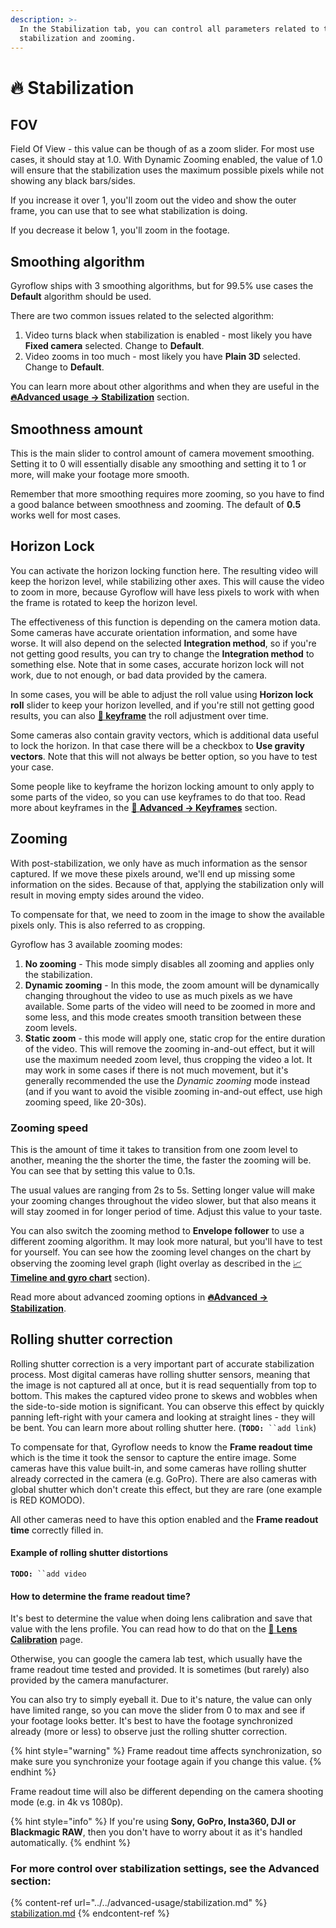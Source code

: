 ```yaml
---
description: >-
  In the Stabilization tab, you can control all parameters related to the
  stabilization and zooming.
---
```


# 🔥 Stabilization

## FOV

Field Of View - this value can be though of as a zoom slider. For most use cases, it should stay at 1.0. With Dynamic Zooming enabled, the value of 1.0 will ensure that the stabilization uses the maximum possible pixels while not showing any black bars/sides.

If you increase it over 1, you'll zoom out the video and show the outer frame, you can use that to see what stabilization is doing.

If you decrease it below 1, you'll zoom in the footage.

## Smoothing algorithm

Gyroflow ships with 3 smoothing algorithms, but for 99.5% use cases the **Default** algorithm should be used.&#x20;

There are two common issues related to the selected algorithm:

1. Video turns black when stabilization is enabled - most likely you have **Fixed camera** selected. Change to **Default**.
2. Video zooms in too much - most likely you have **Plain 3D** selected. Change to **Default**.

You can learn more about other algorithms and when they are useful in the [**🔥Advanced usage -> Stabilization**](../../advanced-usage/stabilization.md) section.

## Smoothness amount

This is the main slider to control amount of camera movement smoothing. Setting it to 0 will essentially disable any smoothing and setting it to 1 or more, will make your footage more smooth.

Remember that more smoothing requires more zooming, so you have to find a good balance between smoothness and zooming. The default of **0.5** works well for most cases.

## Horizon Lock

You can activate the horizon locking function here. The resulting video will keep the horizon level, while stabilizing other axes. This will cause the video to zoom in more, because Gyroflow will have less pixels to work with when the frame is rotated to keep the horizon level.&#x20;

The effectiveness of this function is depending on the camera motion data. Some cameras have accurate orientation information, and some have worse. It will also depend on the selected **Integration method**, so if you're not getting good results, you can try to change the **Integration method** to something else. Note that in some cases, accurate horizon lock will not work, due to not enough, or bad data provided by the camera.

In some cases, you will be able to adjust the roll value using **Horizon lock roll** slider to keep your horizon levelled, and if you're still not getting good results, you can also [**🔑 keyframe**](../../advanced-usage/keyframes.md) the roll adjustment over time.

Some cameras also contain gravity vectors, which is additional data useful to lock the horizon. In that case there will be a checkbox to **Use gravity vectors**. Note that this will not always be better option, so you have to test your case.

Some people like to keyframe the horizon locking amount to only apply to some parts of the video, so you can use keyframes to do that too. Read more about keyframes in the [🔑 **Advanced -> Keyframes**](../../advanced-usage/keyframes.md) section.

## Zooming

With post-stabilization, we only have as much information as the sensor captured. If we move these pixels around, we'll end up missing some information on the sides. Because of that, applying the stabilization only will result in moving empty sides around the video.

To compensate for that, we need to zoom in the image to show the available pixels only. This is also referred to as cropping.

Gyroflow has 3 available zooming modes:

1. **No zooming** - This mode simply disables all zooming and applies only the stabilization.
2. **Dynamic zooming** - In this mode, the zoom amount will be dynamically changing throughout the video to use as much pixels as we have available. Some parts of the video will need to be zoomed in more and some less, and this mode creates smooth transition between these zoom levels.
3. **Static zoom** - this mode will apply one, static crop for the entire duration of the video. This will remove the zooming in-and-out effect, but it will use the maximum needed zoom level, thus cropping the video a lot. It may work in some cases if there is not much movement, but it's generally recommended the use the _Dynamic zooming_ mode instead (and if you want to avoid the visible zooming in-and-out effect, use high zooming speed, like 20-30s).

### Zooming speed

This is the amount of time it takes to transition from one zoom level to another, meaning the the shorter the time, the faster the zooming will be. You can see that by setting this value to 0.1s.&#x20;

The usual values are ranging from 2s to 5s. Setting longer value will make your zooming changes throughout the video slower, but that also means it will stay zoomed in for longer period of time. Adjust this value to your taste.

You can also switch the zooming method to **Envelope follower** to use a different zooming algorithm. It may look more natural, but you'll have to test for yourself. You can see how the zooming level changes on the chart by observing the zooming level graph (light overlay as described in the [📈 **Timeline and gyro chart**](timeline-and-gyro-chart.md) section).

Read more about advanced zooming options in [**🔥Advanced -> Stabilization**](../../advanced-usage/stabilization.md).

## Rolling shutter correction

Rolling shutter correction is a very important part of accurate stabilization process. Most digital cameras have rolling shutter sensors, meaning that the image is not captured all at once, but it is read sequentially from top to bottom. This makes the captured video prone to skews and wobbles when the side-to-side motion is significant. You can observe this effect by quickly panning left-right with your camera and looking at straight lines - they will be bent. You can learn more about rolling shutter here. (**`TODO:`**` ``add link`)

To compensate for that, Gyroflow needs to know the **Frame readout time** which is the time it took the sensor to capture the entire image. Some cameras have this value built-in, and some cameras have rolling shutter already corrected in the camera (e.g. GoPro). There are also cameras with global shutter which don't create this effect, but they are rare (one example is RED KOMODO).

All other cameras need to have this option enabled and the **Frame readout time** correctly filled in.

#### Example of rolling shutter distortions

**`TODO:`**` ``add video`

#### How to determine the frame readout time?

It's best to determine the value when doing lens calibration and save that value with the lens profile. You can read how to do that on the [🏁 **Lens Calibration**](../lens-calibration.md) page.

Otherwise, you can google the camera lab test, which usually have the frame readout time tested and provided. It is sometimes (but rarely) also provided by the camera manufacturer.

You can also try to simply eyeball it. Due to it's nature, the value can only have limited range, so you can move the slider from 0 to max and see if your footage looks better. It's best to have the footage synchronized already (more or less) to observe just the rolling shutter correction.

{% hint style="warning" %}
Frame readout time affects synchronization, so make sure you synchronize your footage again if you change this value.
{% endhint %}

Frame readout time will also be different depending on the camera shooting mode (e.g. in 4k vs 1080p).

{% hint style="info" %}
If you're using **Sony, GoPro, Insta360, DJI or Blackmagic RAW**, then you don't have to worry about it as it's handled automatically.
{% endhint %}

### For more control over stabilization settings, see the Advanced section:

{% content-ref url="../../advanced-usage/stabilization.md" %}
[stabilization.md](../../advanced-usage/stabilization.md)
{% endcontent-ref %}

